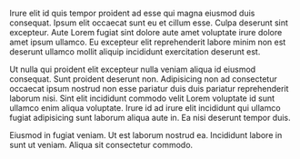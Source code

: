 Irure elit id quis tempor proident ad esse qui magna eiusmod duis consequat. Ipsum elit occaecat sunt eu et cillum esse. Culpa deserunt sint excepteur. Aute Lorem fugiat sint dolore aute amet voluptate irure dolore amet ipsum ullamco. Eu excepteur elit reprehenderit labore minim non est deserunt ullamco mollit aliquip incididunt exercitation deserunt est.

Ut nulla qui proident elit excepteur nulla veniam aliqua id eiusmod consequat. Sunt proident deserunt non. Adipisicing non ad consectetur occaecat ipsum nostrud non esse pariatur duis duis pariatur reprehenderit laborum nisi. Sint elit incididunt commodo velit Lorem voluptate id sunt ullamco enim aliqua voluptate. Irure id ad irure elit incididunt qui ullamco fugiat adipisicing sunt laborum aliqua aute in. Ea nisi deserunt tempor duis.

Eiusmod in fugiat veniam. Ut est laborum nostrud ea. Incididunt labore in sunt ut veniam. Aliqua sit consectetur commodo.